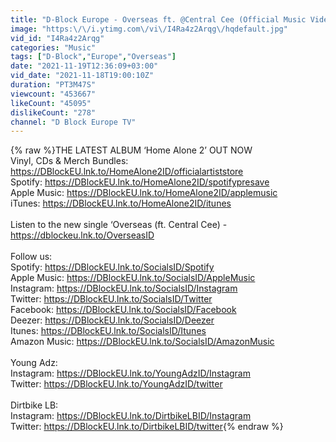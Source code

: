 ```yaml
---
title: "D-Block Europe - Overseas ft. @Central Cee (Official Music Video)"
image: "https:\/\/i.ytimg.com\/vi\/I4Ra4z2Arqg\/hqdefault.jpg"
vid_id: "I4Ra4z2Arqg"
categories: "Music"
tags: ["D-Block","Europe","Overseas"]
date: "2021-11-19T12:36:09+03:00"
vid_date: "2021-11-18T19:00:10Z"
duration: "PT3M47S"
viewcount: "453667"
likeCount: "45095"
dislikeCount: "278"
channel: "D Block Europe TV"
---
```

{% raw %}THE LATEST ALBUM ‘Home Alone 2’ OUT NOW <br />Vinyl, CDs &amp; Merch Bundles: <a rel="nofollow" target="blank" href="https://DBlockEU.lnk.to/HomeAlone2ID/officialartiststore">https://DBlockEU.lnk.to/HomeAlone2ID/officialartiststore</a><br />Spotify: <a rel="nofollow" target="blank" href="https://DBlockEU.lnk.to/HomeAlone2ID/spotifypresave">https://DBlockEU.lnk.to/HomeAlone2ID/spotifypresave</a><br />Apple Music: <a rel="nofollow" target="blank" href="https://DBlockEU.lnk.to/HomeAlone2ID/applemusic">https://DBlockEU.lnk.to/HomeAlone2ID/applemusic</a><br /> iTunes: <a rel="nofollow" target="blank" href="https://DBlockEU.lnk.to/HomeAlone2ID/itunes">https://DBlockEU.lnk.to/HomeAlone2ID/itunes</a><br /><br />Listen to the new single ‘Overseas (ft. Central Cee) - <a rel="nofollow" target="blank" href="https://dblockeu.lnk.to/OverseasID">https://dblockeu.lnk.to/OverseasID</a><br /><br />Follow us:<br />Spotify: <a rel="nofollow" target="blank" href="https://DBlockEU.lnk.to/SocialsID/Spotify">https://DBlockEU.lnk.to/SocialsID/Spotify</a><br />Apple Music: <a rel="nofollow" target="blank" href="https://DBlockEU.lnk.to/SocialsID/AppleMusic">https://DBlockEU.lnk.to/SocialsID/AppleMusic</a><br />Instagram: <a rel="nofollow" target="blank" href="https://DBlockEU.lnk.to/SocialsID/Instagram">https://DBlockEU.lnk.to/SocialsID/Instagram</a><br />Twitter: <a rel="nofollow" target="blank" href="https://DBlockEU.lnk.to/SocialsID/Twitter">https://DBlockEU.lnk.to/SocialsID/Twitter</a><br />Facebook: <a rel="nofollow" target="blank" href="https://DBlockEU.lnk.to/SocialsID/Facebook">https://DBlockEU.lnk.to/SocialsID/Facebook</a><br />Deezer: <a rel="nofollow" target="blank" href="https://DBlockEU.lnk.to/SocialsID/Deezer">https://DBlockEU.lnk.to/SocialsID/Deezer</a><br />Itunes: <a rel="nofollow" target="blank" href="https://DBlockEU.lnk.to/SocialsID/Itunes">https://DBlockEU.lnk.to/SocialsID/Itunes</a><br />Amazon Music: <a rel="nofollow" target="blank" href="https://DBlockEU.lnk.to/SocialsID/AmazonMusic">https://DBlockEU.lnk.to/SocialsID/AmazonMusic</a><br /><br />Young Adz:<br />Instagram: <a rel="nofollow" target="blank" href="https://DBlockEU.lnk.to/YoungAdzID/Instagram">https://DBlockEU.lnk.to/YoungAdzID/Instagram</a><br />Twitter: <a rel="nofollow" target="blank" href="https://DBlockEU.lnk.to/YoungAdzID/twitter">https://DBlockEU.lnk.to/YoungAdzID/twitter</a><br /><br />Dirtbike LB:<br />Instagram: <a rel="nofollow" target="blank" href="https://DBlockEU.lnk.to/DirtbikeLBID/Instagram">https://DBlockEU.lnk.to/DirtbikeLBID/Instagram</a><br />Twitter: <a rel="nofollow" target="blank" href="https://DBlockEU.lnk.to/DirtbikeLBID/twitter">https://DBlockEU.lnk.to/DirtbikeLBID/twitter</a>{% endraw %}

